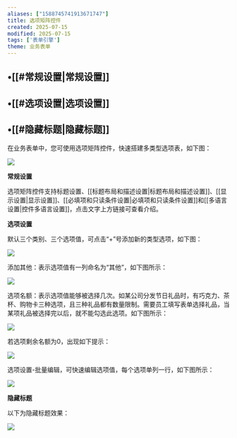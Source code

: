 ```yaml
---
aliases: ["1588745741913671747"]
title: 选项矩阵控件
created: 2025-07-15
modified: 2025-07-15
tags: ['表单引擎']
theme: 业务表单
---
```


## •[[#常规设置|常规设置]]

## •[[#选项设置|选项设置]]

## •[[#隐藏标题|隐藏标题]]

在业务表单中，您可使用选项矩阵控件，快速搭建多类型选项表，如下图：

![](90f6e1b20b8f54e5c859ee1eceeed23f.jpg)

**常规设置**

选项矩阵控件支持标题设置、[[标题布局和描述设置|标题布局和描述设置]]、[[显示设置|显示设置]]、[[必填项和只读条件设置|必填项和只读条件设置]]和[[多语言设置|控件多语言设置]]，点击文字上方链接可查看介绍。

**选项设置**

默认三个类别、三个选项值，可点击“+”号添加新的类型选项，如下图：

![](b2dbae37ba7ab6e4391ad425e118bed3.jpg)

添加其他：表示选项值有一列命名为“其他”，如下图所示：

![](eb8e5c9304e432614351f8ead2e27a64.jpg)

选项名额：表示选项值能够被选择几次。如某公司分发节日礼品时，有巧克力、茶杯、购物卡三种选项，且三种礼品都有数量限制。需要员工填写表单选择礼品，当某项礼品被选择完以后，就不能勾选此选项。如下图所示：

![](92416fcee4ea2996aac6e8f1b705819e.jpg)

若选项剩余名额为0，出现如下提示：

![](b4827e37593e10abab528aa9e15e9b61.jpg)

选项设置-批量编辑，可快速编辑选项值，每个选项单列一行，如下图所示：

![](a1832963a4398297896d84bdf2deef58.jpg)

**隐藏标题**

以下为隐藏标题效果：

![](dd4b83e5be37bd2e8335e0ec41e46cd6.jpg)